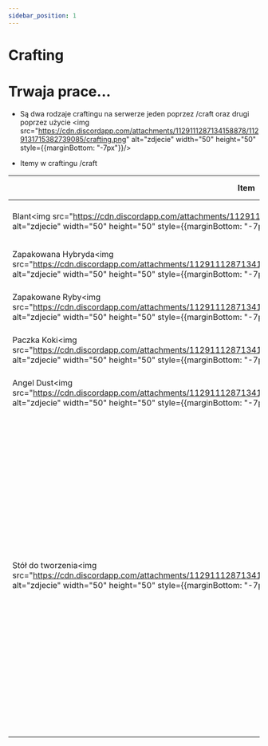 ```yaml
---
sidebar_position: 1
---
```

# Crafting

# Trwaja prace...

- Są dwa rodzaje craftingu na serwerze jeden poprzez /craft oraz drugi poprzez użycie <img src="https://cdn.discordapp.com/attachments/1129111287134158878/1129131715382739085/crafting.png" alt="zdjecie" width="50" height="50" style={{marginBottom: "-7px"}}/>

- Itemy w craftingu /craft

| Item                  |Przedmioty |Czas Tworzenia|  
|------------           |-----------|---------|
| Blant<img src="https://cdn.discordapp.com/attachments/1129111287134158878/1129134979541106760/blant.png" alt="zdjecie" width="50" height="50" style={{marginBottom: "-7px"}}/>                 |     `2x` <img src="https://cdn.discordapp.com/attachments/1129111287134158878/1129133384115949618/baggedweed.png" alt="zdjecie" width="25" height="25" style={{marginBottom: "-7px"}}/>`1x` <img src="https://cdn.discordapp.com/attachments/1129111287134158878/1129133403636256840/bletki.png" alt="zdjecie" width="25" height="25" style={{marginBottom: "-7px"}}/>      |   2 sec | 
| Zapakowana Hybryda<img src="https://cdn.discordapp.com/attachments/1129111287134158878/1129133384115949618/baggedweed.png" alt="zdjecie" width="50" height="50" style={{marginBottom: "-7px"}}/>    |     `1x` <img src="https://cdn.discordapp.com/attachments/1129111287134158878/1129134632034631720/hybryda.png" alt="zdjecie" width="25" height="25" style={{marginBottom: "-7px"}}/> `1x` <img src="https://cdn.discordapp.com/attachments/1129111287134158878/1129134648597950565/zip.png" alt="zdjecie" width="25" height="25" style={{marginBottom: "-7px"}}/>      |   5 sec | 
| Zapakowane Ryby<img src="https://cdn.discordapp.com/attachments/1129111287134158878/1129135203743444992/zapakowane_ryby.png" alt="zdjecie" width="50" height="50" style={{marginBottom: "-7px"}}/>       |     `5x` <img src="https://cdn.discordapp.com/attachments/1129111287134158878/1129135217572069396/fish.png" alt="zdjecie" width="25" height="25" style={{marginBottom: "-7px"}}/> `1x` <img src="https://cdn.discordapp.com/attachments/1129111287134158878/1129135232646393956/box.png" alt="zdjecie" width="25" height="25" style={{marginBottom: "-7px"}}/>      |   2 sec |
| Paczka Koki<img src="https://cdn.discordapp.com/attachments/1129111287134158878/1129135433742303292/cokebrick70.png" alt="zdjecie" width="50" height="50" style={{marginBottom: "-7px"}}/>           |    `4x` <img src="https://cdn.discordapp.com/attachments/1129111287134158878/1129135453367451768/rawcoke90.png" alt="zdjecie" width="25" height="25" style={{marginBottom: "-7px"}}/> `1x` <img src="https://cdn.discordapp.com/attachments/1129111287134158878/1129135232646393956/box.png" alt="zdjecie" width="25" height="25" style={{marginBottom: "-7px"}}/>       |   5 sec |
| Angel Dust<img src="https://cdn.discordapp.com/attachments/1129111287134158878/1129135705688395786/angeldust.png" alt="zdjecie" width="50" height="50" style={{marginBottom: "-7px"}}/>            |    `3x` <img src="https://cdn.discordapp.com/attachments/1129111287134158878/1129133384115949618/baggedweed.png" alt="zdjecie" width="25" height="25" style={{marginBottom: "-7px"}}/> `1x` <img src="https://cdn.discordapp.com/attachments/1129111287134158878/1129135796390207618/water.png" alt="zdjecie" width="25" height="25" style={{marginBottom: "-7px"}}/>      |   5 sec |
| Stół do tworzenia<img src="https://cdn.discordapp.com/attachments/1129111287134158878/1129131715382739085/crafting.png" alt="zdjecie" width="50" height="50" style={{marginBottom: "-7px"}}/>     |    `4x` <img src="https://cdn.discordapp.com/attachments/1129111287134158878/1129136092600356974/cszklo.png" alt="zdjecie" width="25" height="25" style={{marginBottom: "-7px"}}/> `6x` <img src="https://cdn.discordapp.com/attachments/1129111287134158878/1129136112238084157/czelazo.png" alt="zdjecie" width="25" height="25" style={{marginBottom: "-7px"}}/> `4x` <img src="https://cdn.discordapp.com/attachments/1129111287134158878/1129136129136930908/cmiedz.png" alt="zdjecie" width="25" height="25" style={{marginBottom: "-7px"}}/> `4x` <img src="https://cdn.discordapp.com/attachments/1129111287134158878/1129136141858263121/caluminium.png" alt="zdjecie" width="25" height="25" style={{marginBottom: "-7px"}}/> `100%` <img src="https://cdn.discordapp.com/attachments/1129111287134158878/1129136161915408384/fixkit.png" alt="zdjecie" width="25" height="25" style={{marginBottom: "-7px"}}/> `100%` <img src="https://cdn.discordapp.com/attachments/1129111287134158878/1129136224980971540/WEAPON_KNIFE.png" alt="zdjecie" width="25" height="25" style={{marginBottom: "-7px"}}/> `100%` <img src="https://cdn.discordapp.com/attachments/1129111287134158878/1129136254097817600/lockpick.png" alt="zdjecie" width="25" height="25" style={{marginBottom: "-7px"}}/> `100%` <img src="https://cdn.discordapp.com/attachments/1129111287134158878/1129136287077630082/WEAPON_PETROLCAN.png" alt="zdjecie" width="25" height="25" style={{marginBottom: "-7px"}}/> `100%` <img src="https://cdn.discordapp.com/attachments/1129111287134158878/1129136307164155944/siekiera.png" alt="zdjecie" width="25" height="25" style={{marginBottom: "-7px"}}/> `100%` <img src="https://cdn.discordapp.com/attachments/1129111287134158878/1129136340282388620/kilof.png" alt="zdjecie" width="25" height="25" style={{marginBottom: "-7px"}}/> `1x` <img src="https://cdn.discordapp.com/attachments/1129111287134158878/1129136368614907974/kq_angle_grinder.png" alt="zdjecie" width="25" height="25" style={{marginBottom: "-7px"}}/> `1x` <img src="https://cdn.discordapp.com/attachments/1129111287134158878/1129136386461671564/lighter.png" alt="zdjecie" width="25" height="25" style={{marginBottom: "-7px"}}/> `10x` <img src="https://cdn.discordapp.com/attachments/1129111287134158878/1129136399296253972/cdeski.png" alt="zdjecie" width="25" height="25" style={{marginBottom: "-7px"}}/> `1x` <img src="https://cdn.discordapp.com/attachments/1129111287134158878/1129136446016593930/drugscales.png" alt="zdjecie" width="25" height="25" style={{marginBottom: "-7px"}}/> `1x` <img src="https://cdn.discordapp.com/attachments/1129111287134158878/1129136461782991071/torba.png" alt="zdjecie" width="25" height="25" style={{marginBottom: "-7px"}}/> `1x` <img src="https://cdn.discordapp.com/attachments/1129111287134158878/1129136475087306802/srubokret.png" alt="zdjecie" width="25" height="25" style={{marginBottom: "-7px"}}/>      |   25 sec|
